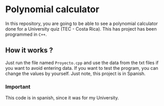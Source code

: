# Polynomial calculator

In this repository, you are going to be able to see a polynomial calculator done for a University quiz (TEC - Costa Rica). This has project has been programmed in `C++`.

## How it works ?

Just run the file named `Proyecto.cpp` and use the data from the txt files if you want to avoid entering data. If you want to test the program, you can change the values by yourself. Just note, this project is in Spanish.

### Important

This code is in spanish, since it was for my University.